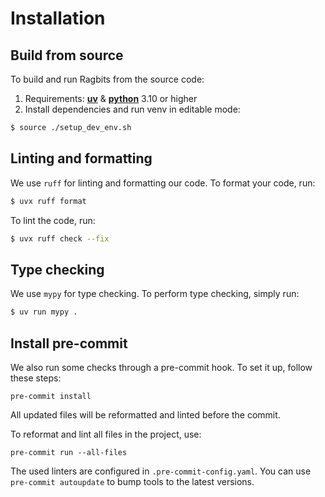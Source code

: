 # Installation

## Build from source

To build and run Ragbits from the source code:

1. Requirements: [**uv**](https://docs.astral.sh/uv/getting-started/installation/) & [**python**](https://docs.astral.sh/uv/guides/install-python/) 3.10 or higher
2. Install dependencies and run venv in editable mode:

```bash
$ source ./setup_dev_env.sh
```

## Linting and formatting
We use `ruff` for linting and formatting our code. To format your code, run:

```bash
$ uvx ruff format
```

To lint the code, run:
```bash
$ uvx ruff check --fix
```

## Type checking
We use `mypy` for type checking. To perform type checking, simply run:

```bash
$ uv run mypy .
```


## Install pre-commit

We also run some checks through a pre-commit hook. To set it up, follow these steps:

```
pre-commit install
```

All updated files will be reformatted and linted before the commit.

To reformat and lint all files in the project, use:

`pre-commit run --all-files`

The used linters are configured in `.pre-commit-config.yaml`. You can use `pre-commit autoupdate` to bump tools to the latest versions.
